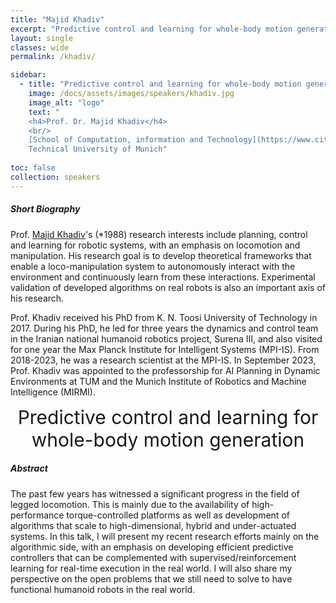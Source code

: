 ```yaml
---
title: "Majid Khadiv"
excerpt: "Predictive control and learning for whole-body motion generation"
layout: single 
classes: wide
permalink: /khadiv/

sidebar:
  - title: "Predictive control and learning for whole-body motion generation"
    image: /docs/assets/images/speakers/khadiv.jpg 
    image_alt: "logo"
    text: "
    <h4>Prof. Dr. Majid Khadiv</h4> 
    <br/>
    [School of Computation, information and Technology](https://www.cit.tum.de/en/cit/home/) <br/>
    Technical University of Munich"
  
toc: false 
collection: speakers
---
```


##### Short Biography 


Prof. [Majid Khadiv](https://www.professoren.tum.de/en/khadiv-majid)'s (*1988) research interests include planning, control and learning for robotic systems, with an emphasis on locomotion and manipulation. His research goal is to develop theoretical frameworks that enable a loco-manipulation system to autonomously interact with the environment and continuously learn from these interactions. Experimental validation of developed algorithms on real robots is also an important axis of his research.

Prof. Khadiv received his PhD from K. N. Toosi University of Technology in 2017. During his PhD, he led for three years the dynamics and control team in the Iranian national humanoid robotics project, Surena III, and also visited for one year the Max Planck Institute for Intelligent Systems (MPI-IS). From 2018-2023, he was a research scientist at the MPI-IS. In September 2023, Prof. Khadiv was appointed to the professorship for AI Planning in Dynamic Environments at TUM and the Munich Institute of Robotics and Machine Intelligence (MIRMI).



<center style="font-size:30px">
Predictive control and learning for whole-body motion generation
</center>

##### Abstract

The past few years has witnessed a significant progress in the field of legged locomotion. This is mainly due to the availability of high-performance torque-controlled platforms as well as development of algorithms that scale to high-dimensional, hybrid and under-actuated systems. In this talk, I will present my recent research efforts mainly on the algorithmic side, with an emphasis on developing efficient predictive controllers that can be complemented with supervised/reinforcement learning for real-time execution in the real world. I will also share my perspective on the open problems that we still need to solve to have functional humanoid robots in the real world.

